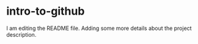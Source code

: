 # intro-to-github

I am editing the README file. Adding some more details about the project description.
